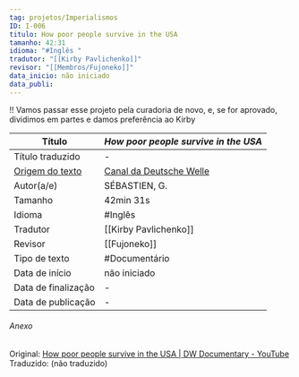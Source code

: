 ```yaml
---
tag: projetos/Imperialismos
ID: I-006
titulo: How poor people survive in the USA
tamanho: 42:31
idioma: "#Inglês "
tradutor: "[[Kirby Pavlichenko]]"
revisor: "[[Membros/Fujoneko]]"
data_inicio: não iniciado
data_publi: 
---
```

!! Vamos passar esse projeto pela curadoria de novo, e, se for aprovado, dividimos em partes e damos preferência ao Kirby

|Título               |_How poor people survive in the USA_|
| ------------------- | ------------------------------------------------------------------ |
| Título traduzido    |-|
| [Origem do texto](https://youtu.be/JHDkALRz5Rk)   |[Canal da Deutsche Welle](https://youtu.be/JHDkALRz5Rk)|
| Autor(a/e)          |SÉBASTIEN, G.|
| Tamanho             |42min 31s|
| Idioma              | #Inglês |
| Tradutor            |[[Kirby Pavlichenko]]|
| Revisor             |[[Fujoneko]]|
| Tipo de texto       | #Documentário|
| Data de início      |não iniciado|
| Data de finalização |-|
| Data de publicação  |-|

###### Anexo
Original: [How poor people survive in the USA | DW Documentary - YouTube](https://www.youtube.com/watch?v=JHDkALRz5Rk)
Traduzido: (não traduzido)